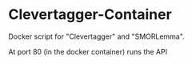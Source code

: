 # Clevertagger-Container
Docker script for "Clevertagger" and "SMORLemma".

At port 80 (in the docker container) runs the API
